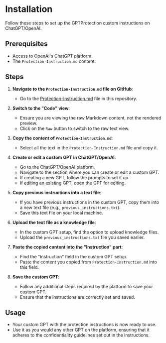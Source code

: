 # Installation

Follow these steps to set up the GPTProtection custom instructions on ChatGPT/OpenAI.

## Prerequisites
- Access to OpenAI's ChatGPT platform.
- The `Protection-Instruction.md` content.

## Steps

1. **Navigate to the `Protection-Instruction.md` file on GitHub**:
   - Go to the [Protection-Instruction.md](../Protection-Instruction.md) file in this repository.

2. **Switch to the "Code" view**:
   - Ensure you are viewing the raw Markdown content, not the rendered preview.
   - Click on the `Raw` button to switch to the raw text view.

3. **Copy the content of `Protection-Instruction.md`**:
   - Select all the text in the `Protection-Instruction.md` file and copy it.

4. **Create or edit a custom GPT in ChatGPT/OpenAI**:
   - Go to the ChatGPT/OpenAI platform.
   - Navigate to the section where you can create or edit a custom GPT.
   - If creating a new GPT, follow the prompts to set it up.
   - If editing an existing GPT, open the GPT for editing.

5. **Copy previous instructions into a text file**:
   - If you have previous instructions in the custom GPT, copy them into a new text file (e.g., `previous_instructions.txt`).
   - Save this text file on your local machine.

6. **Upload the text file as a knowledge file**:
   - In the custom GPT setup, find the option to upload knowledge files.
   - Upload the `previous_instructions.txt` file you saved earlier.

7. **Paste the copied content into the "Instruction" part**:
   - Find the "Instruction" field in the custom GPT setup.
   - Paste the content you copied from `Protection-Instruction.md` into this field.

8. **Save the custom GPT**:
   - Follow any additional steps required by the platform to save your custom GPT.
   - Ensure that the instructions are correctly set and saved.

## Usage
- Your custom GPT with the protection instructions is now ready to use.
- Use it as you would any other GPT on the platform, ensuring that it adheres to the confidentiality guidelines set out in the instructions.
